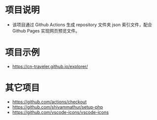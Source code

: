 # 项目说明

- 该项目通过 Github Actions 生成 repository 文件夹 json 索引文件，配合 Github Pages 实现网页预览文件。

# 项目示例

- https://cn-traveler.github.io/explorer/

# 其它项目

- https://github.com/actions/checkout
- https://github.com/shivammathur/setup-php
- https://github.com/vscode-icons/vscode-icons